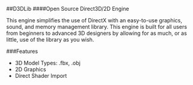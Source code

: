 ##D3DLib
####Open Source Direct3D/2D Engine

This engine simplifies the use of DirectX with an easy-to-use graphics, sound, and memory management library.  This engine is built for all users from beginners to advanced 3D designers by allowing for as much, or as little, use of the library as you wish.

###Features
- 3D Model Types: .fbx, .obj
- 2D Graphics
- Direct Shader Import
